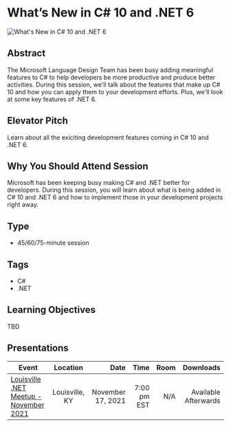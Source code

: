 # What’s New in C# 10 and .NET 6

![What's New in C# 10 and .NET 6](https://chadgreen.blob.core.windows.net/slides/WhatsNewInCSharp10AndDotNET6.jpg)

## Abstract
The Microsoft Language Design Team has been busy adding meaningful features to C# to help developers be more productive and produce better activities. During this session, we'll talk about the features that make up C# 10 and how you can apply them to your development efforts. Plus, we'll look at some key features of .NET 6.

## Elevator Pitch
Learn about all the exiciting development features coming in C# 10 and .NET 6.

## Why You Should Attend Session
Microsoft has been keeping busy making C# and .NET better for developers.  During this session, you will learn about what is being added in C# 10 and .NET 6 and how to implement those in your development projects right away.

## Type
* 45/60/75-minute session

## Tags
* C#
* .NET

## Learning Objectives
TBD

## Presentations
| Event | Location | Date | Time | Room | Downloads |
|-----------|:-----------:|-----------:|-----------:|-----------:|-----------:|
| [Louisville .NET Meetup - November 2021](https://www.meetup.com/dotnet-virtual-user-group/events/281398492/) | Louisville, KY | November 17, 2021 | 7:00 pm EST | N/A | Available Afterwards |
